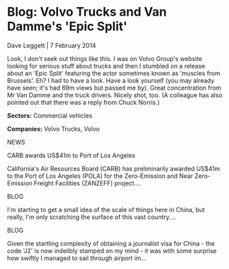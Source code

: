 # Blog: Volvo Trucks and Van Damme's 'Epic Split'

Dave Leggett | 7 February 2014

Look, I don't seek out things like this. I was on Volvo Group's website looking for serious stuff about trucks and then I stumbled on a release about an 'Epic Split' featuring the actor sometimes known as 'muscles from Brussels'. Eh? I had to have a look. Have a look yourself (you may already have seen; it's had 69m views but passed me by). Great concentration from Mr Van Damme and the truck drivers. Nicely shot, too. (A colleague has also pointed out that there was a reply from Chuck Norris.)


**Sectors:** Commercial vehicles

**Companies:** Volvo Trucks, Volvo

NEWS

CARB awards US$41m to Port of Los Angeles

California's Air Resources Board (CARB) has preliminarily awarded US$41m to the Port of Los Angeles (POLA) for the Zero-Emission and Near Zero-Emission Freight Facilities (ZANZEFF) project....

BLOG

I'm starting to get a small idea of the scale of things here in China, but really, I'm only scratching the surface of this vast country....

BLOG

Given the startling complexity of obtaining a journalist visa for China - the code 'J2' is now indelibly stamped on my mind - it was with some surprise how swiftly I managed to sail through airport im...
